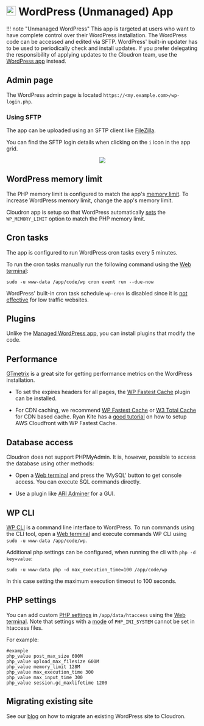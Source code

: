 # <img src="/documentation/img/wordpress-unmanaged-logo.png" width="25px"> WordPress (Unmanaged) App

!!! note "Unmanaged WordPress"
    This app is targeted at users who want to have complete control over their WordPress installation.
    The WordPress code can be accessed and edited via SFTP. WordPress' built-in updater has to be used
    to periodically check and install updates. If you prefer delegating the responsibility of applying
    updates to the Cloudron team, use the [WordPress app](/documentation/apps/wordpress)
    instead.

## Admin page

The WordPress admin page is located `https://<my.example.com>/wp-login.php`.

### Using SFTP

The app can be uploaded using an SFTP client like [FileZilla](https://filezilla-project.org/).

You can find the SFTP login details when clicking on the `i` icon in the app grid.

<center>
<img src="/documentation/img/lamp-filezilla.png" class="shadow">
</center>

## WordPress memory limit

The PHP memory limit is configured to match the app's [memory limit](https://cloudron.io/documentation/apps/#increasing-the-memory-limit-of-an-app). To increase WordPress memory limit, change the app's memory limit.

Cloudron app is setup so that WordPress automatically [sets](https://codex.wordpress.org/Editing_wp-config.php#Increasing_memory_allocated_to_PHP)
the `WP_MEMORY_LIMIT` option to match the PHP memory limit.

## Cron tasks

The app is configured to run WordPress cron tasks every 5 minutes.

To run the cron tasks manually run the following command using the
[Web terminal](/documentation/apps#web-terminal):

```
sudo -u www-data /app/code/wp cron event run --due-now
```

WordPress' built-in cron task schedule `wp-cron` is disabled since
it is [not effective](https://www.lucasrolff.com/wordpress/why-wp-cron-sucks/)
for low traffic websites.

## Plugins

Unlike the [Managed WordPress app](/documentation/apps/wordpress), you can install
plugins that modify the code.

## Performance

[GTmetrix](https://gtmetrix.com) is a great site for getting performance metrics on the
WordPress installation.

* To set the expires headers for all pages, the [WP Fastest Cache](https://wordpress.org/plugins/wp-fastest-cache/)
  plugin can be installed.

* For CDN caching, we recommend [WP Fastest Cache](https://wordpress.org/plugins/wp-fastest-cache/) or
[W3 Total Cache](https://wordpress.org/plugins/w3-total-cache/) for CDN based cache. Ryan Kite has a
[good tutorial](https://ryan-kite.com/how-to-create-a-cdn-for-wp-fastest-cache-with-aws-cloudfront/) on
how to setup AWS Cloudfront with WP Fastest Cache.

## Database access

Cloudron does not support PHPMyAdmin. It is, however, possible to access the database
using other methods:

* Open a [Web terminal](/documentation/apps#web-terminal) and press the 'MySQL' button to get console
  access. You can execute SQL commands directly.

* Use a plugin like [ARI Adminer](https://wordpress.org/plugins/ari-adminer/) for a GUI.

## WP CLI

[WP CLI](http://wp-cli.org/) is a command line interface to WordPress. To run commands
using the CLI tool, open a [Web terminal](/documentation/apps#web-terminal) and
execute commands WP CLI using `sudo -u www-data /app/code/wp`.

Additional php settings can be configured, when running the cli with `php -d key=value`:
```
sudo -u www-data php -d max_execution_time=100 /app/code/wp
```
In this case setting the maximum execution timeout to 100 seconds.

## PHP settings

You can add custom [PHP settings](http://php.net/manual/en/ini.core.php) in `/app/data/htaccess`
using the [Web terminal](/documentation/apps#web-terminal). Note that settings with a [mode](http://php.net/manual/en/configuration.changes.modes.php) of `PHP_INI_SYSTEM` cannot be set in htaccess files.

For example:
```
#example
php_value post_max_size 600M
php_value upload_max_filesize 600M
php_value memory_limit 128M
php_value max_execution_time 300
php_value max_input_time 300
php_value session.gc_maxlifetime 1200
```

## Migrating existing site

See our [blog](/blog/2018-11-05-wordpress-migration.html) on how to migrate an existing
WordPress site to Cloudron.

